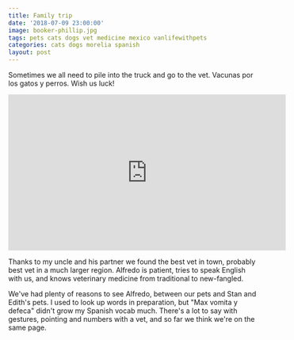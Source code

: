 ```yaml
---
title: Family trip
date: '2018-07-09 23:00:00'
image: booker-phillip.jpg
tags: pets cats dogs vet medicine mexico vanlifewithpets
categories: cats dogs morelia spanish
layout: post
---
```


Sometimes we all need to pile into the truck and go to the vet. Vacunas por los gatos y perros.  Wish us luck!
<iframe width="560" height="315" src="https://www.youtube.com/embed/QIgVDwBQ19A" frameborder="0" allow="autoplay; encrypted-media" allowfullscreen></iframe>

Thanks to my uncle and his partner we found the best vet in town, probably best vet in a much larger region. Alfredo is patient, tries to speak English with us, and knows veterinary medicine from traditional to new-fangled.

We've had plenty of reasons to see Alfredo, between our pets and Stan and Edith's pets. I used to look up words in preparation, but "Max vomita y defeca" didn't grow my Spanish vocab much. There's a lot to say with gestures, pointing and numbers with a vet, and so far we think we're on the same page.